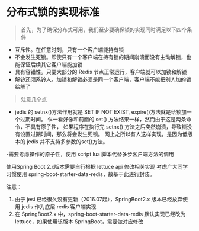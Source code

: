 # 分布式锁的实现标准

> 首先，为了确保分布式可用，我们至少要确保锁的实现同时满足以下四个条件

* 互斥性。在任意时刻，只有一个客户端能持有锁
* 不会发生死锁。即使只有一个客户端在持有锁的期间崩溃而没有主动解锁，也能保证后续其它客户端能加锁
* 具有容错性。只要大部分的 Redis 节点正常运行，客户端就可以加锁和解锁
* 解铃还须系铃人。加锁和解锁必须是同一个客户端，客户端不能把别人加的锁给解了

> 注意几个点
- jedis 的 setnx()方法作用就是 SET IF NOT EXIST, expire()方法就是给锁加一个过期时间。
乍一看好像和前面的 set() 方法结果一样，然而由于这是两条命令，不具有原子性，
如果程序在执行完 setnx() 方法之后突然崩溃，导致锁没有设置过期时间，那么将会发生死锁。
网上之所以有人这样实现，是因为低版本的 jedis 并不支持多参数的set()方法。

-需要考虑操作的原子性，使用 script lua 脚本代替多步客户端方法的调用

使用Spring Boot 2.x版本需要自行根据 lettuce api 修改相关实现
考虑广大同学习惯使用 spring-boot-starter-data-redis，故基于此进行封装。

注意：
 1. 由于 jesi 已经很久没有更新（2016.07起），SpringBoot2.x 版本已经放弃使用 jedis 作为底层 redis 客户端实现
 2. 在 SpringBoot2.x 中，spring-boot-starter-data-redis 默认实现已经改为 lettuce，如果使用该版本 SpringBoot，需要做对应修改 
